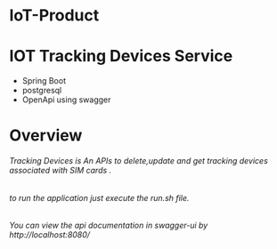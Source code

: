 # IoT-Product

# IOT Tracking Devices Service
  - Spring Boot
  - postgresql
  - OpenApi using swagger
  
# Overview
###### Tracking Devices is An APIs to delete,update and get tracking devices associated with SIM cards .
###### to run the application just execute the run.sh file.

###### You can view the api documentation in swagger-ui by http://localhost:8080/
